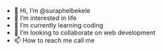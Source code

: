 - 👋 Hi, I’m @suraphelbekele
- 👀 I’m interested in life
- 🌱 I’m currently learning coding 
- 💞️ I’m looking to collaborate on web development 
- 📫 How to reach me call me

<!---
suraphelbekele/suraphelbekele is a ✨ special ✨ repository because its `README.md` (this file) appears on your GitHub profile.
You can click the Preview link to take a look at your changes.
--->
